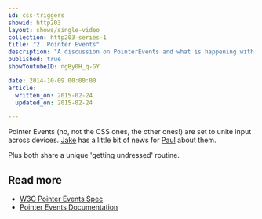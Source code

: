 ```yaml
---
id: css-triggers
showid: http203
layout: shows/single-video
collection: http203-series-1
title: "2. Pointer Events"
description: "A discussion on PointerEvents and what is happening with them in Chrome."
published: true
showYoutubeID: ngBy0H_q-GY

date: 2014-10-09 00:00:00
article:
  written_on: 2015-02-24
  updated_on: 2015-02-24

---
```


Pointer Events (no, not the CSS ones, the other ones!) are set to unite input across devices. [Jake](https://twitter.com/jaffathecake) has a little bit of news for [Paul](https://twitter.com/aerotwist) about them.

Plus both share a unique 'getting undressed' routine.

## Read more

* [W3C Pointer Events Spec](https://msdn.microsoft.com/en-us/library/ie/dn433244%28v=vs.85%29.aspx)
* [Pointer Events Documentation](https://msdn.microsoft.com/en-us/library/ie/dn433244%28v=vs.85%29.aspx)
